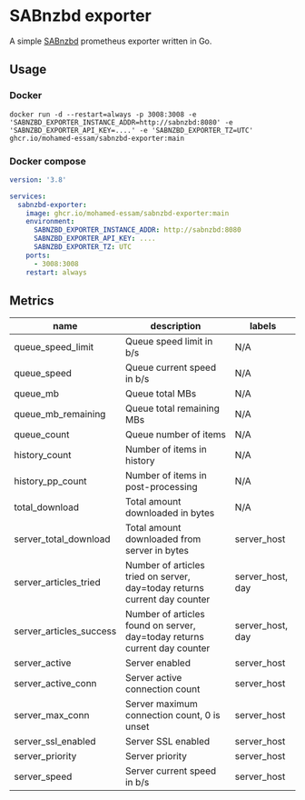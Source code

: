 # SABnzbd exporter

A simple [SABnzbd](https://sabnzbd.org/) prometheus exporter written in Go.

## Usage

### Docker

```shell
docker run -d --restart=always -p 3008:3008 -e 'SABNZBD_EXPORTER_INSTANCE_ADDR=http://sabnzbd:8080' -e 'SABNZBD_EXPORTER_API_KEY=....' -e 'SABNZBD_EXPORTER_TZ=UTC' ghcr.io/mohamed-essam/sabnzbd-exporter:main
```

### Docker compose

```yaml
version: '3.8'

services:
  sabnzbd-exporter:
    image: ghcr.io/mohamed-essam/sabnzbd-exporter:main
    environment:
      SABNZBD_EXPORTER_INSTANCE_ADDR: http://sabnzbd:8080
      SABNZBD_EXPORTER_API_KEY: ....
      SABNZBD_EXPORTER_TZ: UTC
    ports:
      - 3008:3008
    restart: always
```

## Metrics

name|description|labels
---|---|---
queue_speed_limit|Queue speed limit in b/s|N/A|
queue_speed|Queue current speed in b/s|N/A|
queue_mb|Queue total MBs|N/A|
queue_mb_remaining|Queue total remaining MBs|N/A|
queue_count|Queue number of items|N/A|
history_count|Number of items in history|N/A|
history_pp_count|Number of items in post-processing|N/A|
total_download|Total amount downloaded in bytes|N/A|
server_total_download|Total amount downloaded from server in bytes| server_host
server_articles_tried|Number of articles tried on server, day=today returns current day counter| server_host, day
server_articles_success|Number of articles found on server, day=today returns current day counter| server_host, day
server_active|Server enabled| server_host
server_active_conn|Server active connection count| server_host
server_max_conn|Server maximum connection count, 0 is unset| server_host
server_ssl_enabled|Server SSL enabled| server_host
server_priority|Server priority| server_host
server_speed|Server current speed in b/s| server_host
